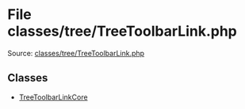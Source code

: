 File classes/tree/TreeToolbarLink.php
=========
Source: [classes/tree/TreeToolbarLink.php](https://github.com/PrestaShop/PrestaShop/blob/1.6.1.1/classes/tree/TreeToolbarLink.php)


Classes
-------

* [TreeToolbarLinkCore](class.TreeToolbarLinkCore)

